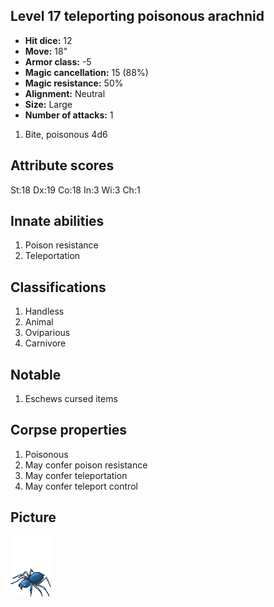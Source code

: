 ## Level 17 teleporting poisonous arachnid

- **Hit dice:** 12
- **Move:** 18"
- **Armor class:** -5
- **Magic cancellation:** 15 (88%)
- **Magic resistance:** 50%
- **Alignment:** Neutral
- **Size:** Large
- **Number of attacks:** 1
1. Bite, poisonous 4d6

## Attribute scores

St:18 Dx:19 Co:18 In:3 Wi:3 Ch:1

## Innate abilities

1. Poison resistance
2. Teleportation

## Classifications

1. Handless
2. Animal
3. Oviparious
4. Carnivore

## Notable

1. Eschews cursed items

## Corpse properties

1. Poisonous
2. May confer poison resistance
3. May confer teleportation
4. May confer teleport control

## Picture

![Phase spider](https://github.com/hyvanmielenpelit/GnollHackTileSet/blob/main/Monsters/phase_spider/phase_spider.png?raw=true)
